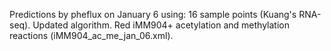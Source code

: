 Predictions by pheflux on January 6 using:
16 sample points (Kuang's RNA-seq). Updated algorithm. Red iMM904+ acetylation and methylation reactions (iMM904_ac_me_jan_06.xml).
